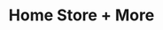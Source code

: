 ---
title: "Home Store + More"
url: /cork/home-store-more-mahon-retail-park/
shop: Haushaltsartikel
---